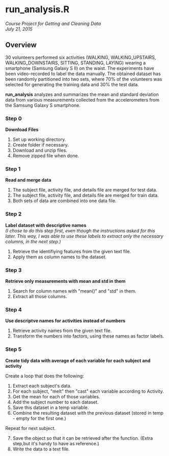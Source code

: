 # run_analysis.R
*Course Project for Getting and Cleaning Data*  
*July 21, 2015*  
  


## Overview

30 volunteers performed six activities (WALKING, WALKING_UPSTAIRS, WALKING_DOWNSTAIRS, SITTING, STANDING, LAYING) wearing a smartphone (Samsung Galaxy S II) on the waist. The experiments have been video-recorded to label the data manually. The obtained dataset has been randomly partitioned into two sets, where 70% of the volunteers was selected for generating the training data and 30% the test data.  

**run_analysis** analyzes and summarizes the mean and standard deviation data from various measurements collected from  the accelerometers from the Samsung Galaxy S smartphone. 

### Step 0
**Download Files**
 
1. Set up working directory.  
2. Create folder if necessary.  
3. Download and unzip files.  
4. Remove zipped file when done.  


### Step 1
**Read and merge data**   
 
1. The subject file, activity file, and details file are merged for test data. 
2. The subject file, activity file, and details file are merged for train data. 
3. Both sets of data are combined into one data file.

### Step 2
**Label dataset with descriptive names**  
*(I chose to do this step first, even though the instructions asked for this later. This way, I was able to use these labels to extract only the necessary columns, in the next step.)*

1. Retrieve the identifiying features from the given text file.
2. Apply them as column names to the dataset.

### Step 3
**Retrieve only measurements with mean and std in them**  

1. Search for column names with "mean()" and "std" in them.
2. Extract all those columns.

### Step 4
**Use descriptve names for activities instead of numbers**  

1. Retrieve activity names from the given text file.
2. Transform the numbers into factors, using these names as factor labels.

### Step 5
**Create tidy data with average of each variable for each subject and activity**  

Create a loop that does the following:

1. Extract each subject's data.
2. For each subject, "melt" then "cast" each variable according to Activity.
3. Get the mean for each of those variables.
4. Add the subject number to each dataset.
5. Save this dataset in a temp variable.
6. Combine the resulting dataset with the previous dataset (stored in temp - empty for the first one.) 

Repeat for next subject.

7. Save the object so that it can be retrieved after the function.  (Extra step,but it's handy to have as reference.)
9. Write the data to a text file.